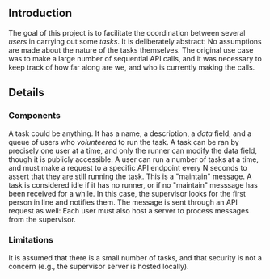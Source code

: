 ## Introduction
The goal of this project is to facilitate the coordination between several *users* in carrying out some *tasks*. It is deliberately abstract: No assumptions are made about the nature of the tasks themselves. The original use case was to make a large number of sequential API calls, and it was necessary to keep track of how far along are we, and who is currently making the calls.

## Details
### Components
A task could be anything. It has a name, a description, a *data* field, and a queue of users who *volunteered* to run the task. A task can be ran by precisely one user at a time, and only the runner can modify the data field, though it is publicly accessible. A user can run a number of tasks at a time, and must make a request to a specific API endpoint every N seconds to assert that they are still running the task. This is a "maintain" message.
A task is considered idle if it has no runner, or if no "maintain" messsage has been received for a while. In this case, the supervisor looks for the first person in line and notifies them. The message is sent through an API request as well: Each user must also host a server to process messages from the supervisor.

### Limitations
It is assumed that there is a small number of tasks, and that security is not a concern (e.g., the supervisor server is hosted locally).
